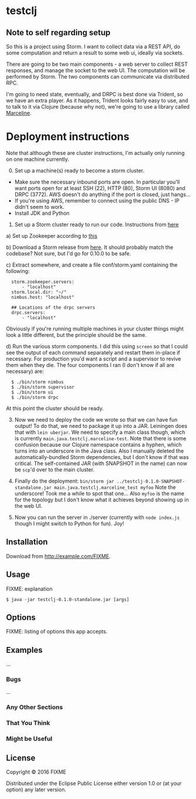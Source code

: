 # testclj

## Note to self regarding setup
So this is a project using Storm. I want to collect data via a REST API, do some computation and return a result to some web ui, ideally via sockets.

There are going to be two main components - a web server to collect REST responses, and manage the socket to the web UI. The computation will be performed by Storm. The two components can communicate via distributed RPC.

I'm going to need state, eventually, and DRPC is best done via Trident, so we have an extra player. As it happens, Trident looks fairly easy to use, and to talk to it via Clojure (because why not), we're going to use a library called [Marceline](https://github.com/yieldbot/marceline).

# Deployment instructions
Note that although these are cluster instructions, I'm actually only running on one machine currently.

 0. Set up a machine(s) ready to become a storm cluster.
  - Make sure the necessary inbound ports are open. In particular you'll want ports open for at least SSH (22), HTTP (80), Storm UI (8080) and DRPC (3772). AWS doesn't do anything if the port is closed, just hangs...
  - If you're using AWS, remember to connect using the public DNS - IP didn't seem to work.
  - Install JDK and Python
 1. Set up a Storm cluster ready to run our code. Instructions from [here](http://storm.apache.org/documentation/Setting-up-a-Storm-cluster.html)
 
  a) Set up Zookeeper according to [this](http://zookeeper.apache.org/doc/r3.3.3/zookeeperStarted.html#sc_InstallingSingleMode)
  
  b) Download a Storm release from [here](http://storm.apache.org/downloads.html). It should probably match the codebase? Not sure, but I'd go for 0.10.0 to be safe.
  
  c) Extract somewhere, and create a file conf/storm.yaml containing the following:
    
      storm.zookeeper.servers:
          - "localhost"
      storm.local.dir: "~/"
      nimbus.host: "localhost"
      
      ## Locations of the drpc servers
      drpc.servers:
          - "localhost"

  Obviously if you're running multiple machines in your cluster things might look a little different, but the principle should be the same.
  
  d) Run the various storm components. I did this using `screen` so that I could see the output of each command separately and restart them in-place if necessary. For production you'd want a script and a supervisor to revive them when they die. The four components I ran (I don't know if all are necessary) are:
  
      $ ./bin/storm nimbus
      $ ./bin/storm supervisor
      $ ./bin/storm ui
      $ ./bin/storm drpc
  
  At this point the cluster should be ready.
  
 3. Now we need to deploy the code we wrote so that we can have fun output! To do that, we need to package it up into a JAR. Leiningen does that with `lein uberjar`. We need to specify a main class though, which is currently `main.java.testclj.marceline-test`. Note that there is some confusion because our Clojure namespace contains a hyphen, which turns into an underscore in the Java class. Also I manually deleted the automatically-bundled Storm dependencies, but I don't know if that was critical. The self-contained JAR (with SNAPSHOT in the name) can now be `scp`'d over to the main cluster. 
 
 4. Finally do the deployment: `bin/storm jar ../testclj-0.1.0-SNAPSHOT-standalone.jar main.java.testclj.marceline_test myfoo`
 Note the underscore! Took me a while to spot that one... Also `myfoo` is the name for the topology but I don't know what it achieves beyond showing up in the web UI.
 
 5. Now you can run the server in ./server (currently with `node index.js` though I might switch to Python for fun). Joy!


## Installation

Download from http://example.com/FIXME.

## Usage

FIXME: explanation

    $ java -jar testclj-0.1.0-standalone.jar [args]

## Options

FIXME: listing of options this app accepts.

## Examples

...

### Bugs

...

### Any Other Sections
### That You Think
### Might be Useful

## License

Copyright © 2016 FIXME

Distributed under the Eclipse Public License either version 1.0 or (at
your option) any later version.
